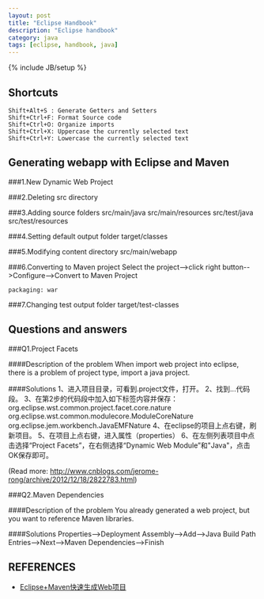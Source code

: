 ```yaml
---
layout: post
title: "Eclipse Handbook"
description: "Eclipse handbook"
category: java
tags: [eclipse, handbook, java]
---
```

{% include JB/setup %}

## Shortcuts
    Shift+Alt+S : Generate Getters and Setters
    Shift+Ctrl+F: Format Source code
    Shift+Ctrl+O: Organize imports
    Shift+Ctrl+X: Uppercase the currently selected text
    Shift+Ctrl+Y: Lowercase the currently selected text

## Generating webapp with Eclipse and Maven

###1.New Dynamic Web Project

###2.Deleting src directory

###3.Adding source folders
    src/main/java
    src/main/resources
    src/test/java
    src/test/resources

###4.Setting default output folder
    target/classes

###5.Modifying content directory
    src/main/webapp

###6.Converting to Maven project
    Select the project-->click right button-->Configure-->Convert to Maven Project
    
    packaging: war

###7.Changing test output folder
    target/test-classes

## Questions and answers

###Q1.Project Facets

####Description of the problem
When import web project into eclipse, there is a problem of project type, import a java project.

####Solutions
    1、进入项目目录，可看到.project文件，打开。
    2、找到<natures>...</natures>代码段。
    3、在第2步的代码段中加入如下标签内容并保存：
    <nature>org.eclipse.wst.common.project.facet.core.nature</nature>
    <nature>org.eclipse.wst.common.modulecore.ModuleCoreNature</nature>
    <nature>org.eclipse.jem.workbench.JavaEMFNature</nature>
    4、在eclipse的项目上点右键，刷新项目。
    5、在项目上点右键，进入属性（properties）
    6、在左侧列表项目中点击选择“Project Facets”，在右侧选择“Dynamic Web Module”和"Java"，点击OK保存即可。

(Read more: <http://www.cnblogs.com/jerome-rong/archive/2012/12/18/2822783.html>)

###Q2.Maven Dependencies

####Description of the problem
    You already generated a web project, but you want to reference Maven libraries.

####Solutions
    Properties-->Deployment Assembly-->Add-->Java Build Path Entries-->Next-->Maven Dependencies-->Finish

## REFERENCES
- [Eclipse+Maven快速生成Web项目](http://snowolf.iteye.com/blog/1627343)

